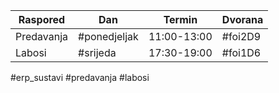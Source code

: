 
| Raspored   | Dan       | Termin      | Dvorana  |
| ---------- | --------- | ----------- | -------- |
| Predavanja | #ponedjeljak  | 11:00-13:00 | #foi2D9  |
| Labosi     | #srijeda  | 17:30-19:00 | #foi1D6 |           |           |             |          |
#erp_sustavi  #predavanja #labosi 